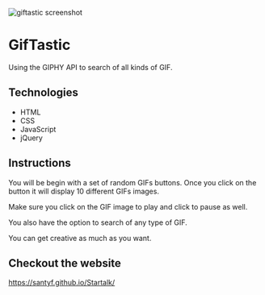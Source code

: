 ![giftastic screenshot](https://user-images.githubusercontent.com/53352836/72309056-d0197d80-364b-11ea-9030-3d31feb114ca.PNG)


# GifTastic

Using the GIPHY API to search of all kinds of GIF.


## Technologies

* HTML
* CSS
* JavaScript
* jQuery

## Instructions

You will be begin with a set of random GIFs buttons. Once you click on the button it will display 10 different GIFs images.

Make sure you click on the GIF image to play and click to pause as well.

You also have the option to search of any type of GIF.

You can get creative as much as you want.

## Checkout the website 
https://santyf.github.io/Startalk/
